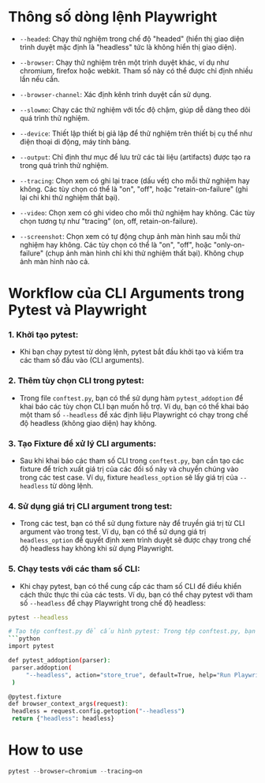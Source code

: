 
# Thông số dòng lệnh Playwright

- `--headed`: Chạy thử nghiệm trong chế độ "headed" (hiển thị giao diện trình duyệt mặc định là "headless" tức là không hiển thị giao diện).

- `--browser`: Chạy thử nghiệm trên một trình duyệt khác, ví dụ như chromium, firefox hoặc webkit.
  Tham số này có thể được chỉ định nhiều lần nếu cần.

- `--browser-channel`: Xác định kênh trình duyệt cần sử dụng.

- `--slowmo`: Chạy các thử nghiệm với tốc độ chậm, giúp dễ dàng theo dõi quá trình thử nghiệm.

- `--device`: Thiết lập thiết bị giả lập để thử nghiệm trên thiết bị cụ thể như điện thoại di động, máy tính bảng.

- `--output`: Chỉ định thư mục để lưu trữ các tài liệu (artifacts) được tạo ra trong quá trình thử nghiệm.

- `--tracing`: Chọn xem có ghi lại trace (dấu vết) cho mỗi thử nghiệm hay không.
  Các tùy chọn có thể là "on", "off", hoặc "retain-on-failure" (ghi lại chỉ khi thử nghiệm thất bại).

- `--video`: Chọn xem có ghi video cho mỗi thử nghiệm hay không.
  Các tùy chọn tương tự như "tracing" (on, off, retain-on-failure).

- `--screenshot`: Chọn xem có tự động chụp ảnh màn hình sau mỗi thử nghiệm hay không.
  Các tùy chọn có thể là "on", "off", hoặc "only-on-failure" (chụp ảnh màn hình chỉ khi thử nghiệm thất bại). Không chụp ảnh màn hình nào cả.

# Workflow của CLI Arguments trong Pytest và Playwright

### 1. **Khởi tạo pytest**:
   - Khi bạn chạy pytest từ dòng lệnh, pytest bắt đầu khởi tạo và kiểm tra các tham số đầu vào (CLI arguments).
   
### 2. **Thêm tùy chọn CLI trong pytest**:
   - Trong file `conftest.py`, bạn có thể sử dụng hàm `pytest_addoption` để khai báo các tùy chọn CLI bạn muốn hỗ trợ. Ví dụ, bạn có thể khai báo một tham số `--headless` để xác định liệu Playwright có chạy trong chế độ headless (không giao diện) hay không.
   
### 3. **Tạo Fixture để xử lý CLI arguments**:
   - Sau khi khai báo các tham số CLI trong `conftest.py`, bạn cần tạo các fixture để trích xuất giá trị của các đối số này và chuyển chúng vào trong các test case. Ví dụ, fixture `headless_option` sẽ lấy giá trị của `--headless` từ dòng lệnh.
   
### 4. **Sử dụng giá trị CLI argument trong test**:
   - Trong các test, bạn có thể sử dụng fixture này để truyền giá trị từ CLI argument vào trong test. Ví dụ, bạn có thể sử dụng giá trị `headless_option` để quyết định xem trình duyệt sẽ được chạy trong chế độ headless hay không khi sử dụng Playwright.

### 5. **Chạy tests với các tham số CLI**:
   - Khi chạy pytest, bạn có thể cung cấp các tham số CLI để điều khiển cách thức thực thi của các tests. Ví dụ, bạn có thể chạy pytest với tham số `--headless` để chạy Playwright trong chế độ headless:
   
   ```bash
   pytest --headless

# Tạo tệp conftest.py để cấu hình pytest: Trong tệp conftest.py, bạn có thể sử dụng pytest_addoption để thêm các tham số CLI tùy chỉnh. Ví dụ:
```python
import pytest

def pytest_addoption(parser):
    parser.addoption(
        "--headless", action="store_true", default=True, help="Run Playwright tests in headless mode"
    )

@pytest.fixture
def browser_context_args(request):
    headless = request.config.getoption("--headless")
    return {"headless": headless}
```

# How to use
```python
pytest --browser=chromium --tracing=on
```

